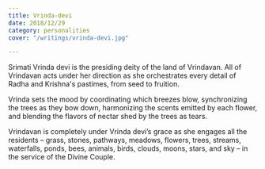 ```yaml
---
title: Vrinda-devi
date: 2018/12/29
category: personalities
cover: "/writings/vrinda-devi.jpg"

---
```

Srimati Vrinda devi is the presiding deity of the land of Vrindavan. All of Vrindavan acts under her direction as she orchestrates every detail of Radha and Krishna's pastimes, from seed to fruition.

Vrinda sets the mood by coordinating which breezes blow, synchronizing the trees as they bow down, harmonizing the scents emitted by each flower, and blending the flavors of nectar shed by the trees as tears.

Vrindavan is completely under Vrinda devi’s grace as she engages all the residents – grass, stones, pathways, meadows, flowers, trees, streams, waterfalls, ponds, bees, animals, birds, clouds, moons, stars, and sky – in the service of the Divine Couple.